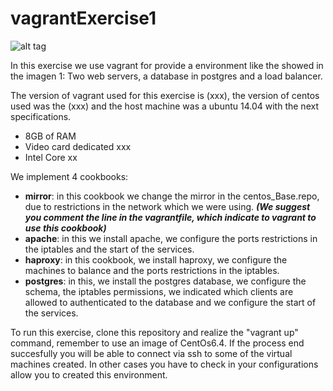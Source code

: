 # vagrantExercise1

![alt tag](https://github.com/yorjaggy/vagrantExercise1/blob/master/cookbooks/img1.png)

In this exercise we use vagrant for provide a environment like the showed in the imagen 1: Two web servers, a database in postgres and a load balancer. 

The version of vagrant used for this exercise is (xxx), the version of centos used was the (xxx) and the host machine was a ubuntu 14.04 with the next specifications. 
- 8GB of RAM 
- Video card dedicated xxx 
- Intel Core xx 

We implement 4 cookbooks: 
- **mirror**: in this cookbook we change the mirror in the centos_Base.repo, due to restrictions in the network which we were using. **_(We suggest you comment the line in the vagrantfile, which indicate to vagrant to use this cookbook)_** 
- **apache**: in this we install apache, we configure the ports restrictions in the iptables and the start of the services. 
- **haproxy**: in this cookbook, we install haproxy, we configure the machines to balance and the ports restrictions in the iptables. 
- **postgres**: in this, we install the postgres database, we configure the schema, the iptables permissions, we indicated which clients are allowed to authenticated to the database and we configure the start of the services.

To run this exercise, clone this repository and realize the "vagrant up" command, remember to use an image of CentOs6.4. If the process end succesfully you will be able to connect via ssh to some of the virtual machines created. In other cases you have to check in your configurations allow you to created this environment.
